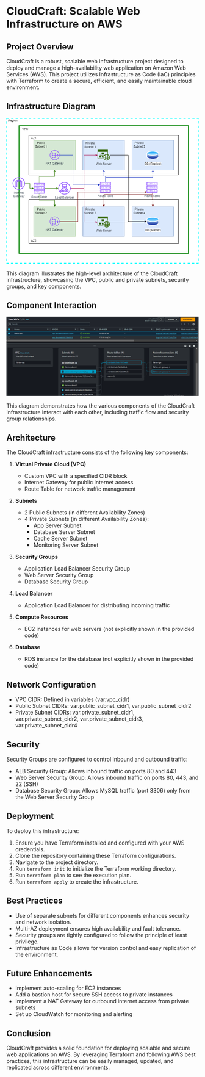 # CloudCraft: Scalable Web Infrastructure on AWS

## Project Overview

CloudCraft is a robust, scalable web infrastructure project designed to deploy and manage a high-availability web application on Amazon Web Services (AWS). This project utilizes Infrastructure as Code (IaC) principles with Terraform to create a secure, efficient, and easily maintainable cloud environment.


## Infrastructure Diagram

![CloudCraft Infrastructure Diagram](3.png)

This diagram illustrates the high-level architecture of the CloudCraft infrastructure, showcasing the VPC, public and private subnets, security groups, and key components.

## Component Interaction

![CloudCraft Component Interaction](2.png)

This diagram demonstrates how the various components of the CloudCraft infrastructure interact with each other, including traffic flow and security group relationships.



## Architecture

The CloudCraft infrastructure consists of the following key components:

1. **Virtual Private Cloud (VPC)**
   - Custom VPC with a specified CIDR block
   - Internet Gateway for public internet access
   - Route Table for network traffic management

2. **Subnets**
   - 2 Public Subnets (in different Availability Zones)
   - 4 Private Subnets (in different Availability Zones):
     - App Server Subnet
     - Database Server Subnet
     - Cache Server Subnet
     - Monitoring Server Subnet

3. **Security Groups**
   - Application Load Balancer Security Group
   - Web Server Security Group
   - Database Security Group

4. **Load Balancer**
   - Application Load Balancer for distributing incoming traffic

5. **Compute Resources**
   - EC2 instances for web servers (not explicitly shown in the provided code)

6. **Database**
   - RDS instance for the database (not explicitly shown in the provided code)

## Network Configuration

- VPC CIDR: Defined in variables (var.vpc_cidr)
- Public Subnet CIDRs: var.public_subnet_cidr1, var.public_subnet_cidr2
- Private Subnet CIDRs: var.private_subnet_cidr1, var.private_subnet_cidr2, var.private_subnet_cidr3, var.private_subnet_cidr4

## Security

Security Groups are configured to control inbound and outbound traffic:

- ALB Security Group: Allows inbound traffic on ports 80 and 443
- Web Server Security Group: Allows inbound traffic on ports 80, 443, and 22 (SSH)
- Database Security Group: Allows MySQL traffic (port 3306) only from the Web Server Security Group

## Deployment

To deploy this infrastructure:

1. Ensure you have Terraform installed and configured with your AWS credentials.
2. Clone the repository containing these Terraform configurations.
3. Navigate to the project directory.
4. Run `terraform init` to initialize the Terraform working directory.
5. Run `terraform plan` to see the execution plan.
6. Run `terraform apply` to create the infrastructure.

## Best Practices

- Use of separate subnets for different components enhances security and network isolation.
- Multi-AZ deployment ensures high availability and fault tolerance.
- Security groups are tightly configured to follow the principle of least privilege.
- Infrastructure as Code allows for version control and easy replication of the environment.

## Future Enhancements

- Implement auto-scaling for EC2 instances
- Add a bastion host for secure SSH access to private instances
- Implement a NAT Gateway for outbound internet access from private subnets
- Set up CloudWatch for monitoring and alerting

## Conclusion

CloudCraft provides a solid foundation for deploying scalable and secure web applications on AWS. By leveraging Terraform and following AWS best practices, this infrastructure can be easily managed, updated, and replicated across different environments.

